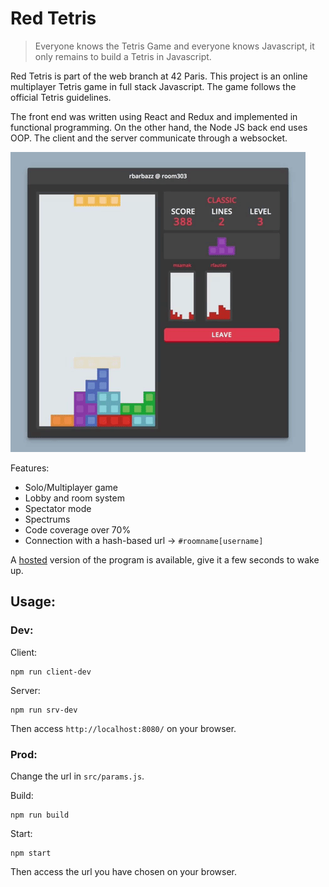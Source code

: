 # Red Tetris
> Everyone knows the Tetris Game and everyone knows Javascript, it only remains to build a Tetris in Javascript.

Red Tetris is part of the web branch at 42 Paris. This project is an online multiplayer Tetris game in full stack Javascript. The game follows the official Tetris guidelines.

The front end was written using React and Redux and implemented in functional programming. On the other hand, the Node JS back end uses OOP.
The client and the server communicate through a websocket.

![gif](demo.gif)

Features:
- Solo/Multiplayer game
- Lobby and room system
- Spectator mode
- Spectrums
- Code coverage over 70%
- Connection with a hash-based url → ```#roomname[username]```

A [hosted](https://redtetris-42.herokuapp.com/) version of the program is available, give it a few seconds to wake up.

## Usage:
### Dev:
Client:
```
npm run client-dev
```

Server:
```
npm run srv-dev
```
Then access ```http://localhost:8080/``` on your browser.

### Prod:
Change the url in ```src/params.js```.

Build:
```
npm run build
```

Start:
```
npm start
```
Then access the url you have chosen on your browser.
